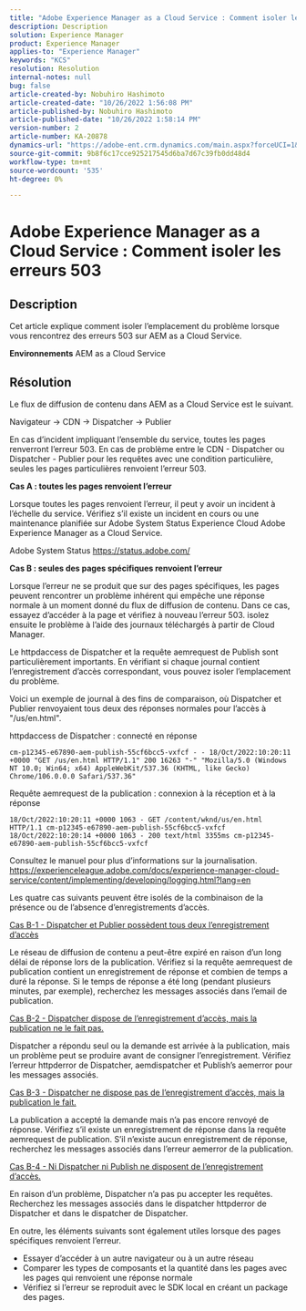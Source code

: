 ```yaml
---
title: "Adobe Experience Manager as a Cloud Service : Comment isoler les erreurs 503"
description: Description
solution: Experience Manager
product: Experience Manager
applies-to: "Experience Manager"
keywords: "KCS"
resolution: Resolution
internal-notes: null
bug: false
article-created-by: Nobuhiro Hashimoto
article-created-date: "10/26/2022 1:56:08 PM"
article-published-by: Nobuhiro Hashimoto
article-published-date: "10/26/2022 1:58:14 PM"
version-number: 2
article-number: KA-20878
dynamics-url: "https://adobe-ent.crm.dynamics.com/main.aspx?forceUCI=1&pagetype=entityrecord&etn=knowledgearticle&id=705a2aeb-3555-ed11-bba2-6045bd006b4b"
source-git-commit: 9b8f6c17cce925217545d6ba7d67c39fb0dd48d4
workflow-type: tm+mt
source-wordcount: '535'
ht-degree: 0%

---
```


# Adobe Experience Manager as a Cloud Service : Comment isoler les erreurs 503

## Description


Cet article explique comment isoler l’emplacement du problème lorsque vous rencontrez des erreurs 503 sur AEM as a Cloud Service.

<b>Environnements</b>
AEM as a Cloud Service


## Résolution


Le flux de diffusion de contenu dans AEM as a Cloud Service est le suivant.

Navigateur -> CDN -> Dispatcher -> Publier

En cas d’incident impliquant l’ensemble du service, toutes les pages renverront l’erreur 503. En cas de problème entre le CDN - Dispatcher ou Dispatcher - Publier pour les requêtes avec une condition particulière, seules les pages particulières renvoient l’erreur 503.



<b>Cas A : toutes les pages renvoient l’erreur</b>

Lorsque toutes les pages renvoient l’erreur, il peut y avoir un incident à l’échelle du service. Vérifiez s’il existe un incident en cours ou une maintenance planifiée sur Adobe System Status Experience Cloud Adobe Experience Manager as a Cloud Service.

Adobe System Status https://status.adobe.com/



<b>Cas B : seules des pages spécifiques renvoient l’erreur</b>

Lorsque l’erreur ne se produit que sur des pages spécifiques, les pages peuvent rencontrer un problème inhérent qui empêche une réponse normale à un moment donné du flux de diffusion de contenu. Dans ce cas, essayez d’accéder à la page et vérifiez à nouveau l’erreur 503. isolez ensuite le problème à l’aide des journaux téléchargés à partir de Cloud Manager.

Le httpdaccess de Dispatcher et la requête aemrequest de Publish sont particulièrement importants. En vérifiant si chaque journal contient l’enregistrement d’accès correspondant, vous pouvez isoler l’emplacement du problème.

Voici un exemple de journal à des fins de comparaison, où Dispatcher et Publier renvoyaient tous deux des réponses normales pour l’accès à &quot;/us/en.html&quot;.

httpdaccess de Dispatcher : connecté en réponse


```
cm-p12345-e67890-aem-publish-55cf6bcc5-vxfcf - - 18/Oct/2022:10:20:11 +0000 "GET /us/en.html HTTP/1.1" 200 16263 "-" "Mozilla/5.0 (Windows NT 10.0; Win64; x64) AppleWebKit/537.36 (KHTML, like Gecko) Chrome/106.0.0.0 Safari/537.36"
```




Requête aemrequest de la publication : connexion à la réception et à la réponse


```
18/Oct/2022:10:20:11 +0000 1063 - GET /content/wknd/us/en.html HTTP/1.1 cm-p12345-e67890-aem-publish-55cf6bcc5-vxfcf
18/Oct/2022:10:20:14 +0000 1063 - 200 text/html 3355ms cm-p12345-e67890-aem-publish-55cf6bcc5-vxfcf
```




Consultez le manuel pour plus d’informations sur la journalisation.
https://experienceleague.adobe.com/docs/experience-manager-cloud-service/content/implementing/developing/logging.html?lang=en



Les quatre cas suivants peuvent être isolés de la combinaison de la présence ou de l’absence d’enregistrements d’accès.

<u>Cas B-1 - Dispatcher et Publier possèdent tous deux l’enregistrement d’accès</u>

Le réseau de diffusion de contenu a peut-être expiré en raison d’un long délai de réponse lors de la publication. Vérifiez si la requête aemrequest de publication contient un enregistrement de réponse et combien de temps a duré la réponse. Si le temps de réponse a été long (pendant plusieurs minutes, par exemple), recherchez les messages associés dans l’email de publication.

<u>Cas B-2 - Dispatcher dispose de l’enregistrement d’accès, mais la publication ne le fait pas.</u>

Dispatcher a répondu seul ou la demande est arrivée à la publication, mais un problème peut se produire avant de consigner l’enregistrement. Vérifiez l’erreur httpderror de Dispatcher, aemdispatcher et Publish’s aemerror pour les messages associés.

<u>Cas B-3 - Dispatcher ne dispose pas de l’enregistrement d’accès, mais la publication le fait.</u>

La publication a accepté la demande mais n’a pas encore renvoyé de réponse. Vérifiez s’il existe un enregistrement de réponse dans la requête aemrequest de publication. S’il n’existe aucun enregistrement de réponse, recherchez les messages associés dans l’erreur aemerror de la publication.

<u>Cas B-4 - Ni Dispatcher ni Publish ne disposent de l’enregistrement d’accès.</u>

En raison d’un problème, Dispatcher n’a pas pu accepter les requêtes. Recherchez les messages associés dans le dispatcher httpderror de Dispatcher et dans le dispatcher de Dispatcher.



En outre, les éléments suivants sont également utiles lorsque des pages spécifiques renvoient l’erreur.

- Essayer d’accéder à un autre navigateur ou à un autre réseau
- Comparer les types de composants et la quantité dans les pages avec les pages qui renvoient une réponse normale
- Vérifiez si l’erreur se reproduit avec le SDK local en créant un package des pages.



